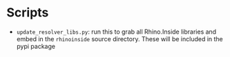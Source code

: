 # Scripts

- `update_resolver_libs.py`: run this to grab all Rhino.Inside libraries and embed in the `rhinoinside` source directory. These will be included in the pypi package